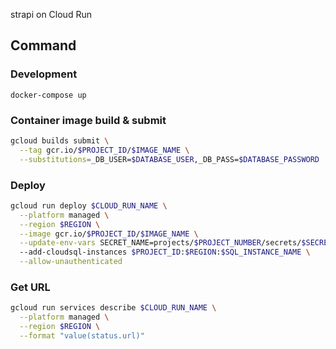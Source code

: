 strapi on Cloud Run

## Command

### Development
```
docker-compose up
```

### Container image build & submit
```sh
gcloud builds submit \
  --tag gcr.io/$PROJECT_ID/$IMAGE_NAME \
  --substitutions=_DB_USER=$DATABASE_USER,_DB_PASS=$DATABASE_PASSWORD
```

### Deploy
```sh
gcloud run deploy $CLOUD_RUN_NAME \
  --platform managed \
  --region $REGION \
  --image gcr.io/$PROJECT_ID/$IMAGE_NAME \
  --update-env-vars SECRET_NAME=projects/$PROJECT_NUMBER/secrets/$SECRET_NAME/versions/$SECRET_VERSION
  --add-cloudsql-instances $PROJECT_ID:$REGION:$SQL_INSTANCE_NAME \
  --allow-unauthenticated
```

### Get URL
```sh
gcloud run services describe $CLOUD_RUN_NAME \
  --platform managed \
  --region $REGION \
  --format "value(status.url)"
```
